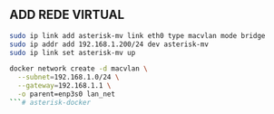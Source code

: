 ## ADD REDE VIRTUAL
```bash
sudo ip link add asterisk-mv link eth0 type macvlan mode bridge
sudo ip addr add 192.168.1.200/24 dev asterisk-mv
sudo ip link set asterisk-mv up

docker network create -d macvlan \
  --subnet=192.168.1.0/24 \
  --gateway=192.168.1.1 \
  -o parent=enp3s0 lan_net
```# asterisk-docker
